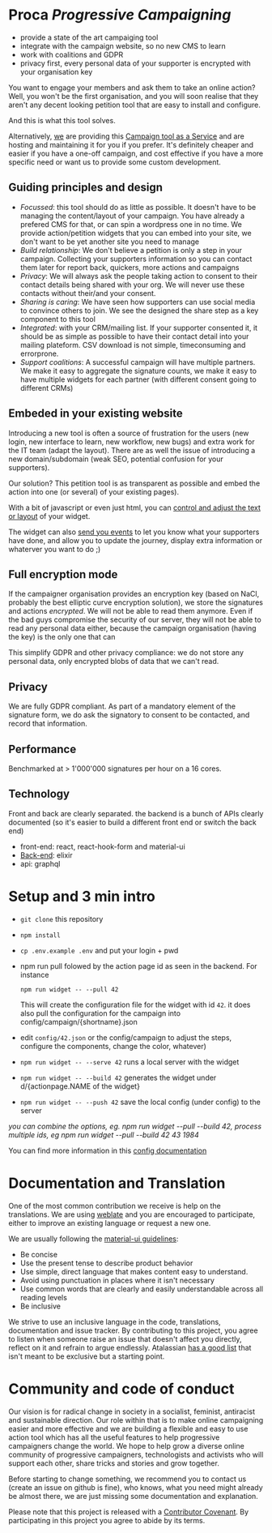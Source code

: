 # Proca _Progressive Campaigning_

- provide a state of the art campaiging tool
- integrate with the campaign website, so no new CMS to learn
- work with coalitions and GDPR
- privacy first, every personal data of your supporter is encrypted with your organisation key

You want to engage your members and ask them to take an online action? Well, you won't be the first organisation, and you will soon realise that they aren't any decent looking petition tool that are easy to install and configure.

And this is what this tool solves.

Alternatively, [we](https://fixthestatusquo.org) are providing this [Campaign tool as a Service](https://proca.app) and are hosting and maintaining it for you if you prefer. It's definitely cheaper and easier if you have a one-off campaign, and cost effective if you have a more specific need or want us to provide some custom development.

## Guiding principles and design

- _Focussed_: this tool should do as little as possible. It doesn't have to be managing the content/layout of your campaign. You have already a prefered CMS for that, or can spin a wordpress one in no time. We provide action/petition widgets that you can embed into your site, we don't want to be yet another site you need to manage
- _Build relationship_: We don't believe a petition is only a step in your campaign. Collecting your supporters information so you can contact them later for report back, quickers, more actions and campaigns
- _Privacy_: We will always ask the people taking action to consent to their contact details being shared with your org. We will never use these contacts without their/and your consent.
- _Sharing is caring_: We have seen how supporters can use social media to convince others to join. We see the designed the share step as a key component to this tool
- _Integrated_: with your CRM/mailing list. If your supporter consented it, it should be as simple as possible to have their contact detail into your mailing plateform. CSV download is not simple, timeconsuming and errorprone.
- _Support coalitions_: A successful campaign will have multiple partners. We make it easy to aggregate the signature counts, we make it easy to have multiple widgets for each partner (with different consent going to different CRMs)

## Embeded in your existing website

Introducing a new tool is often a source of frustration for the users (new login, new interface to learn, new workflow, new bugs) and extra work for the IT team (adapt the layout).
There are as well the issue of introducing a new domain/subdomain (weak SEO, potential confusion for your supporters).

Our solution? This petition tool is as transparent as possible and embed the action into one (or several) of your existing pages).

With a bit of javascript or even just html, you can [control and adjust the text or layout](./docs/config.md) of your widget.

The widget can also [send you events](./docs/events.md) to let you know what your supporters have done, and allow you to update the journey, display extra information or whaterver you want to do ;)

## Full encryption mode

If the campaigner organisation provides an encryption key (based on NaCl, probably the best elliptic curve encryption solution), we store the signatures and actions _encrypted_. We will not be able to read them anymore. Even if the bad guys compromise the security of our server, they will not be able to read any personal data either, because the campaign organisation (having the key) is the only one that can

This simplify GDPR and other privacy compliance: we do not store any personal data, only encrypted blobs of data that we can't read.

## Privacy

We are fully GDPR compliant. As part of a mandatory element of the signature form, we do ask the signatory to consent to be contacted, and record that information.

## Performance

Benchmarked at > 1'000'000 signatures per hour on a 16 cores.

## Technology

Front and back are clearly separated. the backend is a bunch of APIs clearly documented (so it's easier to build a different front end or switch the back end)

- front-end: react, react-hook-form and material-ui
- [Back-end](../proca-server): elixir
- api: graphql

# Setup and 3 min intro

- `git clone` this repository
- `npm install`
- `cp .env.example .env` and put your login + pwd
- npm run pull folowed by the action page id as seen in the backend. For instance

  `npm run widget -- --pull 42`

  This will create the configuration file for the widget with id `42`. it does also pull the configuration for the campaign into config/campaign/{shortname}.json

- edit `config/42.json` or the config/campaign to adjust the steps, configure the components, change the color, whatever)
- `npm run widget -- --serve 42` runs a local server with the widget
- `npm run widget -- --build 42` generates the widget under d/{actionpage.NAME of the widget}
- `npm run widget -- --push 42` save the local config (under config) to the server

_you can combine the options, eg. npm run widget --pull --build 42, process multiple ids, eg npm run widget --pull --build 42 43 1984_

You can find more information in this [config documentation](./docs/config.md)

# Documentation and Translation

One of the most common contribution we receive is help on the translations. We are using [weblate](https://hosted.weblate.org/projects/proca) and you are encouraged to participate, either to improve an existing language or request a new one.

We are usually following the [material-ui guidelines](https://material.io/design/communication/writing.html#principles):

- Be concise
- Use the present tense to describe product behavior
- Use simple, direct language that makes content easy to understand.
- Avoid using punctuation in places where it isn't necessary
- Use common words that are clearly and easily understandable across all reading levels
- Be inclusive

We strive to use an inclusive language in the code, translations, documentation and issue tracker. By contributing to this project, you agree to listen when someone raise an issue that doesn't affect you directly, reflect on it and refrain to argue endlessly. Atalassian [has a good list](https://atlassian.design/content/inclusive-writing) that isn't meant to be exclusive but a starting point.

# Community and code of conduct

Our vision is for radical change in society in a socialist, feminist, antiracist and sustainable direction. Our role within that is to make online campaigning easier and more effective and we are building a flexible and easy to use action tool which has all the useful features to help progressive campaigners change the world. We hope to help grow a diverse online community of progressive campaigners, technologists and activists who will support each other, share tricks and stories and grow together.

Before starting to change something, we recommend you to contact us (create an issue on github is fine), who knows, what you need might already be almost there, we are just missing some documentation and explanation.

Please note that this project is released with a [Contributor Covenant](code_of_conduct.md). By participating in this project you agree to abide by its terms.
